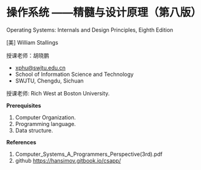 # 操作系统 ——精髓与设计原理（第八版）

Operating Systems: Internals and Design Principles, Eighth Edition

[美] William Stallings

授课老师：胡晓鹏
- xphu@swjtu.edu.cn
- School of Information Science and Technology
- SWJTU, Chengdu, Sichuan

授课老师: Rich West at Boston University.

**Prerequisites**
1. Computer Organization.
2. Programming language.
3. Data structure.

**References**
1. Computer_Systems_A_Programmers_Perspective(3rd).pdf
2. github https://hansimov.gitbook.io/csapp/